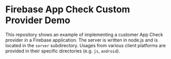 # Firebase App Check Custom Provider Demo

This repository shows an example of implementing a customer App Check provider
in a Firebase application. The server is written in node.js and is located in
the `server` subdirectory. Usages from various client platforms are provided
in their specific directories (e.g. `js`, `android`).
